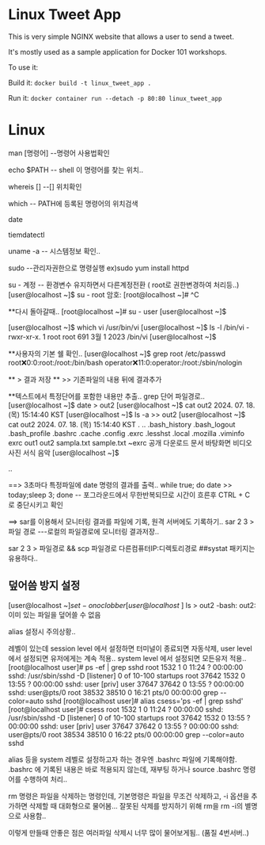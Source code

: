 # Linux Tweet App

This is very simple NGINX website that allows a user to send a tweet. 

It's mostly used as a sample application for Docker 101 workshops. 

To use it:

Build it:
`docker build -t linux_tweet_app .`

Run it:
`docker container run --detach -p 80:80 linux_tweet_app`


# Linux

man [명령어] --명령어 사용법확인

echo $PATH  --   shell  이 명령어를 찾는 위치..

whereis []  --[] 위치확인

which --  PATH에 등록된 명령어의 위치검색

date

 tiemdatectl

uname -a  -- 시스템정보 확인..

sudo --관리자권한으로 명령실행
ex)sudo yum install httpd

su - 계정 -- 환경변수 유지하면서 다른계정전환 ( root로 권한변경하여 처리등..)
[user@localhost ~]$ su - root
암호:
[root@localhost ~]# ^C

**다시 돌아갈때..
[root@localhost ~]# su - user
[user@localhost ~]$



[user@localhost ~]$ which vi
/usr/bin/vi
[user@localhost ~]$ ls -l /bin/vi
-rwxr-xr-x. 1 root root 691  3월  1  2023 /bin/vi
[user@localhost ~]$

**사용자의 기본 쉘 확인..
[user@localhost ~]$ grep root /etc/passwd
root:x:0:0:root:/root:/bin/bash
operator:x:11:0:operator:/root:/sbin/nologin


** > 결과 저장
** >> 기존파일의 내용 뒤에 결과추가

**텍스트에서 특정단어를 포함한 내용만 추출..
grep 단어 파일경로..
[user@localhost ~]$ date > out2
[user@localhost ~]$ cat out2
2024. 07. 18. (목) 15:14:40 KST
[user@localhost ~]$ ls -a >> out2
[user@localhost ~]$ cat out2
2024. 07. 18. (목) 15:14:40 KST
.
..
.bash_history
.bash_logout
.bash_profile
.bashrc
.cache
.config
.exrc
.lesshst
.local
.mozilla
.viminfo
exrc
out1
out2
sampla.txt
sample.txt
~exrc
공개
다운로드
문서
바탕화면
비디오
사진
서식
음악
[user@localhost ~]$

..




==> 3초마다 특정파일에 date 명령의 결과를 출력..
while true; do date >> today;sleep 3; done -- 포그라운드에서 무한반복되므로 시간이 흐른후    CTRL + C 로 중단시키고 확인

==> sar를 이용해서 모니터링 결과를 파일에 기록, 원격 서버에도 기록하기..
sar 2 3 > 파일 경로 ---로컬의 파일경로에 모니터링 결과저장..

sar 2 3 > 파일경로 && scp 파일경로 다른컴퓨터IP:디렉토리경로 
##systat  패키지는 유용하다..


## 덮어씀 방지 설정
[user@localhost ~]$set -o noclobber
[user@localhost ~]$ ls > out2
-bash: out2: 이미 있는 파일을 덮어쓸 수 없음

alias  설정시 주의상황..

레벨이 있는데  session level 에서 설정하면 터미널이 종료되면 자동삭제,  user level  에서 설정되면 유저에게는 계속 적용.. system level 에서 설정되면 모든유저 적용..
[root@localhost user]# ps -ef | grep sshd
root        1532       1  0 11:24 ?        00:00:00 sshd: /usr/sbin/sshd -D [listener] 0 of 10-100 startups
root       37642    1532  0 13:55 ?        00:00:00 sshd: user [priv]
user       37647   37642  0 13:55 ?        00:00:00 sshd: user@pts/0
root       38532   38510  0 16:21 pts/0    00:00:00 grep --color=auto sshd
[root@localhost user]# alias csess='ps -ef | grep sshd'
[root@localhost user]# csess
root        1532       1  0 11:24 ?        00:00:00 sshd: /usr/sbin/sshd -D [listener] 0 of 10-100 startups
root       37642    1532  0 13:55 ?        00:00:00 sshd: user [priv]
user       37647   37642  0 13:55 ?        00:00:00 sshd: user@pts/0
root       38534   38510  0 16:22 pts/0    00:00:00 grep --color=auto sshd


alias  등을  system 레벨로 설정하고자 하는 경우엔 .bashrc  파일에 기록해야함.  .bashrc 에 기록된 내용은 바로 적용되지 않는데, 재부팅 하거나   source .bashrc 명령어를 수행하여 처리..

rm 명령은 파일을 삭제하는 명령인데, 기본명령은 파일을 무조건 삭제하고, -i 옵션을 추가하면 삭제할 때 대화형으로 물어봄...
잘못된 삭제를 방지하기 위해  rm을 rm -i의 별명으로 사용함..

이렇게 만들때 안좋은 점은 여러파일 삭제시 너무 많이 물어보게됨..
(품질 4번서버..)


